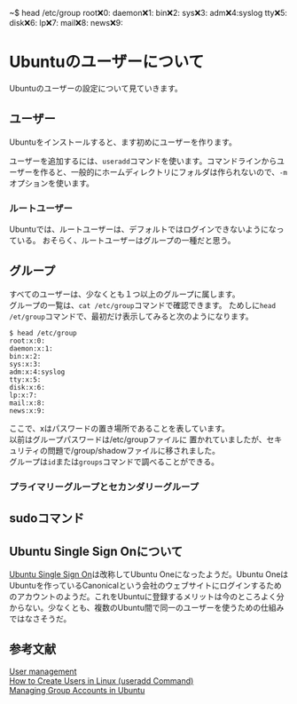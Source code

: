 ~$ head /etc/group
root:x:0:
daemon:x:1:
bin:x:2:
sys:x:3:
adm:x:4:syslog
tty:x:5:
disk:x:6:
lp:x:7:
mail:x:8:
news:x:9:
# Ubuntuのユーザーについて
Ubuntuのユーザーの設定について見ていきます。

## ユーザー
Ubuntuをインストールすると、ます初めにユーザーを作ります。

ユーザーを追加するには、`useradd`コマンドを使います。コマンドラインからユーザーを作ると、一般的にホームディレクトリにフォルダは作られないので、`-m`
オプションを使います。

### ルートユーザー
Ubuntuでは、ルートユーザーは、デフォルトではログインできないようになっている。
おそらく、ルートユーザーはグループの一種だと思う。

## グループ
すべてのユーザーは、少なくとも１つ以上のグループに属します。  
グループの一覧は、`cat /etc/group`コマンドで確認できます。
ためしに`head /et/group`コマンドで、最初だけ表示してみると次のようになります。
```
$ head /etc/group
root:x:0:
daemon:x:1:
bin:x:2:
sys:x:3:
adm:x:4:syslog
tty:x:5:
disk:x:6:
lp:x:7:
mail:x:8:
news:x:9:
```
ここで、xはパスワードの置き場所であることを表しています。  
以前はグループパスワードは/etc/groupファイルに 置かれていましたが、セキュリティの問題で/group/shadowファイルに移されました。  
グループは`id`または`groups`コマンドで調べることができる。

### プライマリーグループとセカンダリーグループ


## sudoコマンド

## Ubuntu Single Sign Onについて
[Ubuntu Single Sign On](https://en.wikipedia.org/wiki/Ubuntu_Single_Sign_On)は改称してUbuntu Oneになったようだ。Ubuntu OneはUbuntuを作っているCanonicalという会社のウェブサイトにログインするためのアカウントのようだ。これをUbuntuに登録するメリットは今のところよく分からない。少なくとも、複数のUbuntu間で同一のユーザーを使うための仕組みではなさそうだ。
## 参考文献
[User management](https://help.ubuntu.com/lts/serverguide/user-management.html#user-profile-security)  
[How to Create Users in Linux (useradd Command)](https://linuxize.com/post/how-to-create-users-in-linux-using-the-useradd-command/)  
[Managing Group Accounts in Ubuntu](http://www.pearsonitcertification.com/articles/article.aspx?p=2931570)
